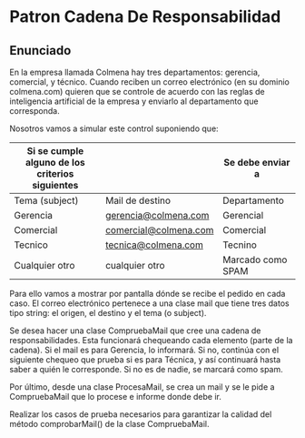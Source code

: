 # Patron Cadena De Responsabilidad
## Enunciado
En la empresa llamada Colmena hay tres departamentos: gerencia, comercial, y técnico.
Cuando reciben un correo electrónico (en su dominio colmena.com) quieren que se
controle de acuerdo con las reglas de inteligencia artificial de la empresa y enviarlo al departamento que corresponda.

Nosotros vamos a simular este control suponiendo que:

| Si se cumple alguno de los criterios siguientes | | Se debe enviar a |
| ----------------------------------------------- | - | ---------------|
| Tema (subject) | Mail de destino | Departamento |
| Gerencia | gerencia@colmena.com | Gerencial |
| Comercial | comercial@colmena.com | Comercial |
| Tecnico | tecnica@colmena.com | Tecnino |
| Cualquier otro | cualquier otro | Marcado como SPAM |

Para ello vamos a mostrar por pantalla dónde se recibe el pedido en cada caso. El correo electrónico pertenece a una clase mail que tiene tres datos tipo string: el origen, el destino y el tema (o subject).

Se desea hacer una clase CompruebaMail que cree una cadena de responsabilidades. Esta funcionará chequeando cada elemento (parte de la cadena). Si el mail es para Gerencia, lo informará. Si no, continúa con el siguiente chequeo que prueba si es para Técnica, y así continuará hasta saber a quién le corresponde. Si no es de nadie, se marcará como spam.

Por último, desde una clase ProcesaMail, se crea un mail y se le pide a CompruebaMail que lo procese e informe donde debe ir.

Realizar los casos de prueba necesarios para garantizar la calidad del método comprobarMail() de la clase CompruebaMail.